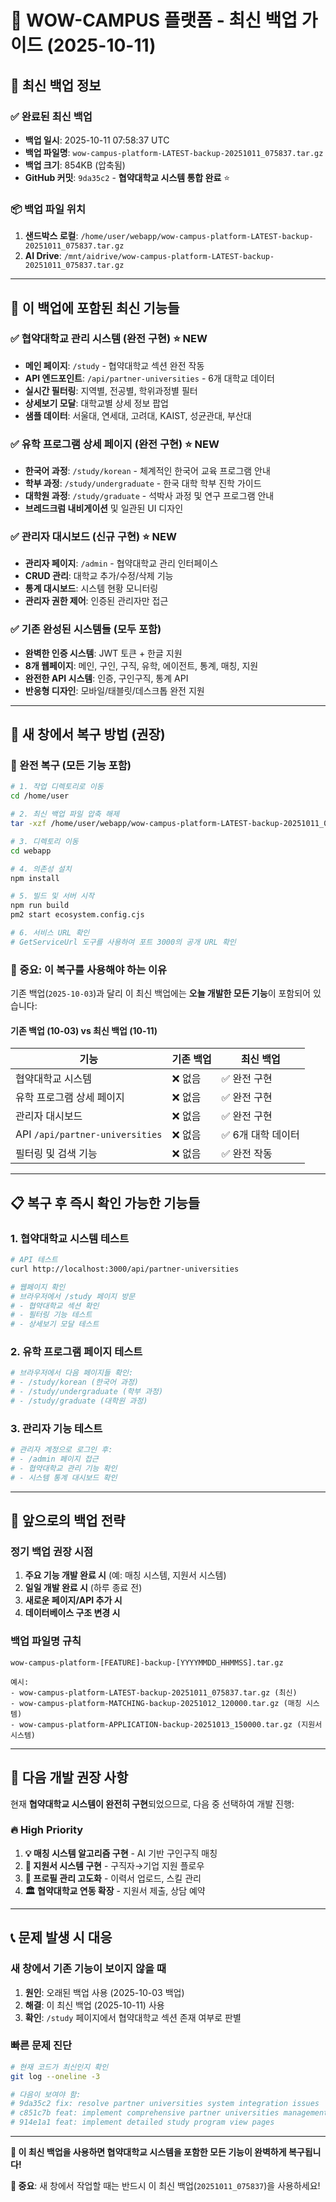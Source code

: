 # 🎯 WOW-CAMPUS 플랫폼 - 최신 백업 가이드 (2025-10-11)

## 📅 **최신 백업 정보**

### ✅ **완료된 최신 백업**
- **백업 일시**: 2025-10-11 07:58:37 UTC
- **백업 파일명**: `wow-campus-platform-LATEST-backup-20251011_075837.tar.gz`
- **백업 크기**: 854KB (압축됨)
- **GitHub 커밋**: `9da35c2` - **협약대학교 시스템 통합 완료** ⭐

### 📦 **백업 파일 위치**
1. **샌드박스 로컬**: `/home/user/webapp/wow-campus-platform-LATEST-backup-20251011_075837.tar.gz`
2. **AI Drive**: `/mnt/aidrive/wow-campus-platform-LATEST-backup-20251011_075837.tar.gz`

---

## 🎉 **이 백업에 포함된 최신 기능들**

### ✅ **협약대학교 관리 시스템** (완전 구현) ⭐ **NEW**
- **메인 페이지**: `/study` - 협약대학교 섹션 완전 작동
- **API 엔드포인트**: `/api/partner-universities` - 6개 대학교 데이터
- **실시간 필터링**: 지역별, 전공별, 학위과정별 필터
- **상세보기 모달**: 대학교별 상세 정보 팝업
- **샘플 데이터**: 서울대, 연세대, 고려대, KAIST, 성균관대, 부산대

### ✅ **유학 프로그램 상세 페이지** (완전 구현) ⭐ **NEW**
- **한국어 과정**: `/study/korean` - 체계적인 한국어 교육 프로그램 안내
- **학부 과정**: `/study/undergraduate` - 한국 대학 학부 진학 가이드
- **대학원 과정**: `/study/graduate` - 석박사 과정 및 연구 프로그램 안내
- **브레드크럼 내비게이션** 및 일관된 UI 디자인

### ✅ **관리자 대시보드** (신규 구현) ⭐ **NEW**
- **관리자 페이지**: `/admin` - 협약대학교 관리 인터페이스
- **CRUD 관리**: 대학교 추가/수정/삭제 기능
- **통계 대시보드**: 시스템 현황 모니터링
- **관리자 권한 제어**: 인증된 관리자만 접근

### ✅ **기존 완성된 시스템들** (모두 포함)
- **완벽한 인증 시스템**: JWT 토큰 + 한글 지원
- **8개 웹페이지**: 메인, 구인, 구직, 유학, 에이전트, 통계, 매칭, 지원
- **완전한 API 시스템**: 인증, 구인구직, 통계 API
- **반응형 디자인**: 모바일/태블릿/데스크톱 완전 지원

---

## 🔄 **새 창에서 복구 방법** (권장)

### **🎯 완전 복구 (모든 기능 포함)**
```bash
# 1. 작업 디렉토리로 이동
cd /home/user

# 2. 최신 백업 파일 압축 해제
tar -xzf /home/user/webapp/wow-campus-platform-LATEST-backup-20251011_075837.tar.gz

# 3. 디렉토리 이동
cd webapp

# 4. 의존성 설치
npm install

# 5. 빌드 및 서버 시작
npm run build
pm2 start ecosystem.config.cjs

# 6. 서비스 URL 확인
# GetServiceUrl 도구를 사용하여 포트 3000의 공개 URL 확인
```

### **🚨 중요: 이 복구를 사용해야 하는 이유**
기존 백업(`2025-10-03`)과 달리 이 최신 백업에는 **오늘 개발한 모든 기능**이 포함되어 있습니다:

#### **기존 백업 (10-03) vs 최신 백업 (10-11)**
| 기능 | 기존 백업 | 최신 백업 |
|------|-----------|-----------|
| 협약대학교 시스템 | ❌ 없음 | ✅ 완전 구현 |
| 유학 프로그램 상세 페이지 | ❌ 없음 | ✅ 완전 구현 |
| 관리자 대시보드 | ❌ 없음 | ✅ 완전 구현 |
| API `/api/partner-universities` | ❌ 없음 | ✅ 6개 대학 데이터 |
| 필터링 및 검색 기능 | ❌ 없음 | ✅ 완전 작동 |

---

## 📋 **복구 후 즉시 확인 가능한 기능들**

### **1. 협약대학교 시스템 테스트**
```bash
# API 테스트
curl http://localhost:3000/api/partner-universities

# 웹페이지 확인
# 브라우저에서 /study 페이지 방문
# - 협약대학교 섹션 확인
# - 필터링 기능 테스트
# - 상세보기 모달 테스트
```

### **2. 유학 프로그램 페이지 테스트**
```bash
# 브라우저에서 다음 페이지들 확인:
# - /study/korean (한국어 과정)
# - /study/undergraduate (학부 과정)
# - /study/graduate (대학원 과정)
```

### **3. 관리자 기능 테스트**
```bash
# 관리자 계정으로 로그인 후:
# - /admin 페이지 접근
# - 협약대학교 관리 기능 확인
# - 시스템 통계 대시보드 확인
```

---

## 🎯 **앞으로의 백업 전략**

### **정기 백업 권장 시점**
1. **주요 기능 개발 완료 시** (예: 매칭 시스템, 지원서 시스템)
2. **일일 개발 완료 시** (하루 종료 전)
3. **새로운 페이지/API 추가 시**
4. **데이터베이스 구조 변경 시**

### **백업 파일명 규칙**
```
wow-campus-platform-[FEATURE]-backup-[YYYYMMDD_HHMMSS].tar.gz

예시:
- wow-campus-platform-LATEST-backup-20251011_075837.tar.gz (최신)
- wow-campus-platform-MATCHING-backup-20251012_120000.tar.gz (매칭 시스템)
- wow-campus-platform-APPLICATION-backup-20251013_150000.tar.gz (지원서 시스템)
```

---

## 🚀 **다음 개발 권장 사항**

현재 **협약대학교 시스템이 완전히 구현**되었으므로, 다음 중 선택하여 개발 진행:

### **🔥 High Priority**
1. **💡 매칭 시스템 알고리즘 구현** - AI 기반 구인구직 매칭
2. **📝 지원서 시스템 구현** - 구직자→기업 지원 플로우
3. **👤 프로필 관리 고도화** - 이력서 업로드, 스킬 관리
4. **🏛️ 협약대학교 연동 확장** - 지원서 제출, 상담 예약

---

## 📞 **문제 발생 시 대응**

### **새 창에서 기존 기능이 보이지 않을 때**
1. **원인**: 오래된 백업 사용 (2025-10-03 백업)
2. **해결**: 이 최신 백업 (2025-10-11) 사용
3. **확인**: `/study` 페이지에서 협약대학교 섹션 존재 여부로 판별

### **빠른 문제 진단**
```bash
# 현재 코드가 최신인지 확인
git log --oneline -3

# 다음이 보여야 함:
# 9da35c2 fix: resolve partner universities system integration issues
# c851c7b feat: implement comprehensive partner universities management system  
# 914e1a1 feat: implement detailed study program view pages
```

---

**🎉 이 최신 백업을 사용하면 협약대학교 시스템을 포함한 모든 기능이 완벽하게 복구됩니다!**

**📌 중요**: 새 창에서 작업할 때는 반드시 이 최신 백업(`20251011_075837`)을 사용하세요!